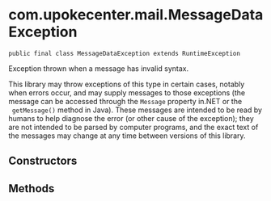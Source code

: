 # com.upokecenter.mail.MessageDataException

    public final class MessageDataException extends RuntimeException

<p>Exception thrown when a message has invalid syntax. </p> <p>This library
 may throw exceptions of this type in certain cases, notably when errors
 occur, and may supply messages to those exceptions (the message can be
 accessed through the <code>Message</code> property in.NET or the <code>
 getMessage()</code> method in Java). These messages are intended to be read by
 humans to help diagnose the error (or other cause of the exception); they
 are not intended to be parsed by computer programs, and the exact text of
 the messages may change at any time between versions of this library.</p>

## Constructors

## Methods
